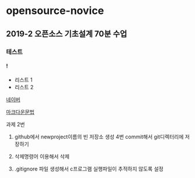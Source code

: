 # opensource-novice
## 2019-2 오픈소스 기초설계 70분 수업
### 테스트
#### !
- 리스트 1
- 리스트 2

[네이버](http://www.naver.com)

[마크다운문법](http://gist.github.com/ihoneymon/652be052a0727ad59601)


과제 2번
1. github에서 newproject이름의 빈 저장소 생성
4번 commit해서 git디렉터리에 저장하기
5. 삭제명령어 이용해서 삭제

6. .gitignore 파일 생성해서 c프로그램 실행파일이 추적하지 않도록 설정
